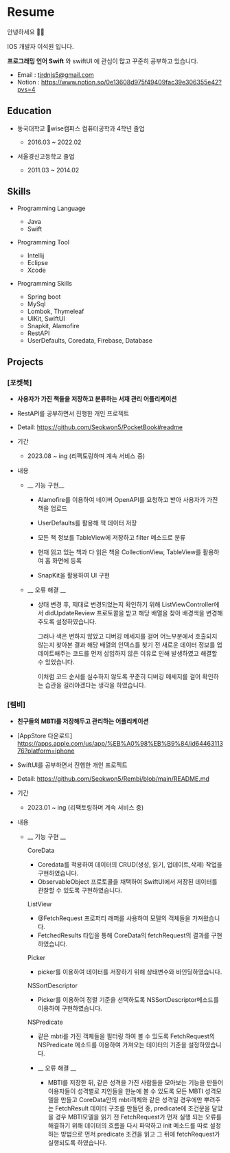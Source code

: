 # Resume


안녕하세요 🙇🏻 

IOS 개발자 이석원 입니다.

__프로그래밍 언어 Swift__ 와 swiftUI 에 관심이 많고 꾸준히 공부하고 있습니다.

* Email : tjrdnjs5@gmail.com
* Notion : https://www.notion.so/0e13608d975f49409fac39e306355e42?pvs=4

## Education

* 동국대학교 wise캠퍼스 컴퓨터공학과 4학년 졸업 
  * 2016.03 ~ 2022.02

* 서울경신고등학교 졸업
  * 2011.03 ~ 2014.02
  
## Skills

* Programming Language
  - Java
  - Swift
 
* Programming Tool
  - Intellij
  - Eclipse
  - Xcode
 
* Programming Skills

  - Spring boot
  - MySql
  - Lombok, Thymeleaf
  - UIKit, SwiftUI
  - Snapkit, Alamofire
  - RestAPI
  - UserDefaults, Coredata, Firebase, Database

## Projects


### [포켓북]

* __사용자가 가진 책들을 저장하고 분류하는 서재 관리 어플리케이션__

* RestAPI를 공부하면서 진행한 개인 프로젝트
  
* Detail: https://github.com/Seokwon5/PocketBook#readme

* 기간

    * 2023.08 ~ ing (리팩토링하며 계속 서비스 중)
    
* 내용

    * __ 기능 구현__
        
        - Alamofire를 이용하여 네이버 OpenAPI를 요청하고 받아 사용자가 가진 책을 업로드
          
        - UserDefaults를 활용해 책 데이터 저장
          
        - 모든 책 정보를 TableView에 저장하고 filter 메소드로 분류
          
        - 현재 읽고 있는 책과 다 읽은 책을 CollectionView, TableView를 활용하여 홈 화면에 등록
          
        - SnapKit을 활용하여 UI 구현

    * __ 오류 해결 __
 
       -  상태 변경 후, 제대로 변경되었는지 확인하기 위해 ListViewController에서 didUpdateReview 프로토콜을 받고 해당 배열을 찾아 배경색을 변경해주도록 설정하였습니다.
  
          그러나 색은 변하지 않았고 디버깅 메세지를 걸어 어느부분에서 호출되지 않는지 찾아본 결과
          해당 배열의 인덱스를 찾기 전 새로운 데이터 정보를 업데이트해주는 코드를 먼저 삽입하지 않은 이유로 인해 발생하였고 해결할 수 있었습니다.

          이처럼 코드 순서를 실수하지 않도록 꾸준히 디버깅 메세지를 걸어 확인하는 습관을 길러야겠다는 생각을 하였습니다.

 

### [렘비]

* __친구들의 MBTI를 저장해두고 관리하는 어플리케이션__

* [AppStore 다운로드] https://apps.apple.com/us/app/%EB%A0%98%EB%B9%84/id6446311376?platform=iphone

* SwiftUI를 공부하면서 진행한 개인 프로젝트

* Detail: https://github.com/Seokwon5/Rembi/blob/main/README.md

* 기간

    * 2023.01 ~ ing (리팩토링하며 계속 서비스 중)
    
* 내용
  
   * __ 기능 구현 __
      
     CoreData
       - Coredata를 적용하여 데이터의 CRUD(생성, 읽기, 업데이트,삭제) 작업을 구현하였습니다.
       - ObservableObject 프로토콜을 채택하여 SwiftUI에서 저장된 데이터를 관찰할 수 있도록 구현하였습니다.

     ListView
       - @FetchRequest 프로퍼티 래퍼를 사용하여 모델의 객체들을 가져왔습니다.
       - FetchedResults 타입을 통해 CoreData의 fetchRequest의 결과를 구현하였습니다.

     Picker
       - picker를 이용하여 데이터를 저장하기 위해 상태변수와 바인딩하였습니다.

     NSSortDescriptor
       - Picker를 이용하여 정렬 기준을 선택하도록 NSSortDescriptor메소드를 이용하여 구현하였습니다.

     NSPredicate
       - 같은 mbti를 가진 객체들을 필터링 하여 볼 수 있도록 FetchRequest의 NSPredicate 메소드를 이용하여 가져오는 데이터의 기준을 설정하였습니다.


      * __ 오류 해결 __
 
        - MBTI를 저장한 뒤, 같은 성격을 가진 사람들을 모아보는 기능을 만들어 이용자들이 성격별로 지인들을 한눈에 볼 수 있도록 모든 MBTI 성격모델을 만들고 CoreData안의 mbti객체와
          같은 성격일 경우에만 뿌려주는 FetchResult 데이터 구조를 만들던 중,
          predicate에 조건문을 달았을 경우 MBTI모델을 읽기 전 FetchRequest가 먼저 실행 되는 오류를
          해결하기 위해 데이터의 흐름을 다시 파악하고 init 메소드를 따로 설정하는 방법으로 먼저 predicate 조건을 읽고 그 뒤에 fetchRequest가 실행되도록 하였습니다.

   
<br></br>

